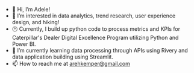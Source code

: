 - 👋 Hi, I’m Adele!
- 👀 I’m interested in data analytics, trend research, user experience design, and hiking!
- 🕐 Currently, I build up python code to process metrics and KPIs for Caterpillar's Dealer Digital Excellence Program utilizing Python and Power BI.
- 🌱 I’m currently learning data processing through APIs using Rivery and data application building using Streamlit.
- 📫 How to reach me at arehkemper@gmail.com

<!---
arehkemper/arehkemper is a ✨ special ✨ repository because its `README.md` (this file) appears on your GitHub profile.
You can click the Preview link to take a look at your changes.
--->
